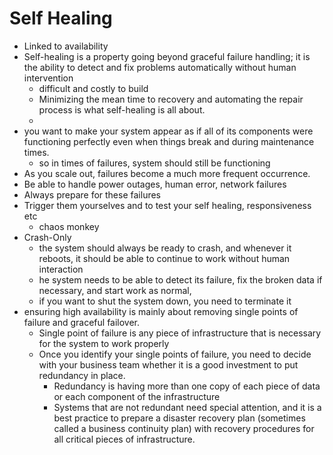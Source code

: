 # Self Healing

- Linked to availability
- Self-healing is a property going beyond graceful failure handling; it is the ability to detect and fix problems automatically without human intervention
  - difficult and costly to build
  - Minimizing the mean time to recovery and automating the repair process is what self-healing is all about.
  -
- you want to make your system appear as if all of its components were functioning perfectly even when things break and during maintenance times.
  - so in times of failures, system should still be functioning
- As you scale out, failures become a much more frequent occurrence.
- Be able to handle power outages, human error, network failures
- Always prepare for these failures
- Trigger them yourselves and to test your self healing, responsiveness etc
  - chaos monkey
- Crash-Only
  -  the system should always be ready to crash, and whenever it reboots, it should be able to continue to work without human interaction
  - he system needs to be able to detect its failure, fix the broken data if necessary, and start work as normal,
  - if you want to shut the system down, you need to terminate it
- ensuring high availability is mainly about removing single points of failure and graceful failover.
  - Single point of failure is any piece of infrastructure that is necessary for the system to work properly
  - Once you identify your single points of failure, you need to decide with your business team whether it is a good investment to put redundancy in place.
    - Redundancy is having more than one copy of each piece of data or each component of the infrastructure
    - Systems that are not redundant need special attention, and it is a best practice to prepare a disaster recovery plan (sometimes called a business continuity plan) with recovery procedures for all critical pieces of infrastructure.
